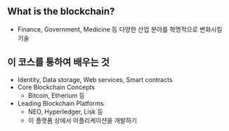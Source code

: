 ## What is the blockchain?
- Finance, Government, Medicine 등 다양한 산업 분야를 혁명적으로 변화시킬 기술

## 이 코스를 통하여 배우는 것

- Identity, Data storage, Web services, Smart contracts
- Core Blockchain Concepts
  - Bitcoin, Etherium 등
- Leading Blockchain Platforms
  - NEO, Hyperledger, Lisk 등
  - 이 플랫폼 상에서 어플리케이션을 개발하기
